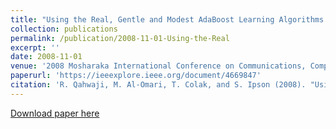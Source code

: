 ```yaml
---
title: "Using the Real, Gentle and Modest AdaBoost Learning Algorithms to Investigate the Computerised Associations between Coronal Mass Ejections and Filaments"
collection: publications
permalink: /publication/2008-11-01-Using-the-Real
excerpt: ''
date: 2008-11-01
venue: '2008 Mosharaka International Conference on Communications, Computers and Applications'
paperurl: 'https://ieeexplore.ieee.org/document/4669847'
citation: 'R. Qahwaji, M. Al-Omari, T. Colak, and S. Ipson (2008). "Using the Real, Gentle and Modest AdaBoost Learning Algorithms to Investigate the Computerised Associations between Coronal Mass Ejections and Filaments," in Mosharaka International Conference on Communications, Computers and Applications (MIC-CCA 2008), Mosharaka for Researches and Studies, Amman, Jordan, pp. 37-42.'
---
```


[Download paper here](https://ieeexplore.ieee.org/stamp/stamp.jsp?tp=&arnumber=4669847)
